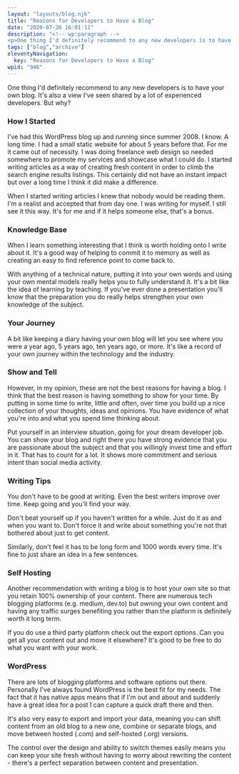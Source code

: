 ```yaml
---
layout: "layouts/blog.njk"
title: "Reasons for Developers to Have a Blog"
date: "2020-07-26 16:01:11"
description: "<!-- wp:paragraph -->
<p>One thing I'd definitely recommend to any new developers is to have your own blog"
tags: ["blog","archive"]
eleventyNavigation:
  key: "Reasons for Developers to Have a Blog"
wpid: "946"
---
```

<!-- wp:paragraph -->
<p>One thing I'd definitely recommend to any new developers is to have your own blog. It's also a view I've seen shared by a lot of experienced developers. But why?</p>
<!-- /wp:paragraph -->

<!-- wp:heading {"level":3} -->
<h3>How I Started</h3>
<!-- /wp:heading -->

<!-- wp:paragraph -->
<p>I've had this WordPress blog up and running since summer 2008. I know. A long time. I had a small static website for about 5 years before that. For me it came out of necessity. I was doing freelance web design so needed somewhere to promote my services and showcase what I could do. I started writing articles as a way of creating fresh content in order to climb the search engine results listings. This certainly did not have an instant impact but over a long time I think it did make a difference.</p>
<!-- /wp:paragraph -->

<!-- wp:paragraph -->
<p>When I started writing articles I knew that nobody would be reading them. I'm a realist and accepted that from day one. I was writing for myself. I still see it this way. It's for me and if it helps someone else, that's a bonus.</p>
<!-- /wp:paragraph -->

<!-- wp:heading {"level":3} -->
<h3>Knowledge Base</h3>
<!-- /wp:heading -->

<!-- wp:paragraph -->
<p>When I learn something interesting that I think is worth holding onto I write about it. It's a good way of helping to commit it to memory as well as creating an easy to find reference point to come back to.</p>
<!-- /wp:paragraph -->

<!-- wp:paragraph -->
<p>With anything of a technical nature, putting it into your own words and using your own mental models really helps you to fully understand it. It's a bit like the idea of learning by teaching. If you've ever done a presentation you'll know that the preparation you do really helps strengthen your own knowledge of the subject.</p>
<!-- /wp:paragraph -->

<!-- wp:heading {"level":3} -->
<h3>Your Journey</h3>
<!-- /wp:heading -->

<!-- wp:paragraph -->
<p>A bit like keeping a diary having your own blog will let you see where you were a year ago, 5 years ago, ten years ago, or more. It's like a record of your own journey within the technology and the industry.</p>
<!-- /wp:paragraph -->

<!-- wp:heading {"level":3} -->
<h3>Show and Tell</h3>
<!-- /wp:heading -->

<!-- wp:paragraph -->
<p>However, in my opinion, these are not the best reasons for having a blog. I think that the best reason is having something to show for your time. By putting in some time to write, little and often, over time you build up a nice collection of your thoughts, ideas and opinions. You have evidence of what you're into and what you spend time thinking about.</p>
<!-- /wp:paragraph -->

<!-- wp:paragraph -->
<p>Put yourself in an interview situation, going for your dream developer job. You can show your blog and right there you have strong evidence that you are passionate about the subject and that you willingly invest time and effort in it. That has to count for a lot. It shows more commitment and serious intent than social media activity.</p>
<!-- /wp:paragraph -->

<!-- wp:heading {"level":3} -->
<h3>Writing Tips</h3>
<!-- /wp:heading -->

<!-- wp:paragraph -->
<p>You don't have to be good at writing. Even the best writers improve over time.  Keep going and you'll find your way.</p>
<!-- /wp:paragraph -->

<!-- wp:paragraph -->
<p>Don't beat yourself up if you haven't written for a while. Just do it as and when you want to. Don't force it and write about something you're not that bothered about just to get content.</p>
<!-- /wp:paragraph -->

<!-- wp:paragraph -->
<p>Similarly, don't feel it has to be long form and 1000 words every time. It's fine to just share an idea in a few sentences.</p>
<!-- /wp:paragraph -->

<!-- wp:heading {"level":3} -->
<h3>Self Hosting</h3>
<!-- /wp:heading -->

<!-- wp:paragraph -->
<p>Another recommendation with writing a blog is to host your own site so that you retain 100% ownership of your content. There are numerous tech blogging platforms (e.g. medium, dev.to) but owning your own content and having any traffic surges benefiting you rather than the platform is definitely worth it long term.</p>
<!-- /wp:paragraph -->

<!-- wp:paragraph -->
<p>If you do use a third party platform check out the export options. Can you get all your content out and move it elsewhere? It's good to be free to do what you want with your work.</p>
<!-- /wp:paragraph -->

<!-- wp:heading {"level":3} -->
<h3>WordPress</h3>
<!-- /wp:heading -->

<!-- wp:paragraph -->
<p>There are lots of blogging platforms and software options out there. Personally I've always found WordPress is the best fit for my needs. The fact that it has native apps means that if I'm out and about and suddenly have a great idea for a post I can capture a quick draft there and then.</p>
<!-- /wp:paragraph -->

<!-- wp:paragraph -->
<p>It's also very easy to export and import your data, meaning you can shift content from an old blog to a new one, combine or separate blogs, and move between hosted (.com) and self-hosted (.org) versions.</p>
<!-- /wp:paragraph -->

<!-- wp:paragraph -->
<p>The control over the design and ability to switch themes easily means you can keep your site fresh without having to worry about rewriting the content - there's a perfect separation between content and presentation.</p>
<!-- /wp:paragraph -->